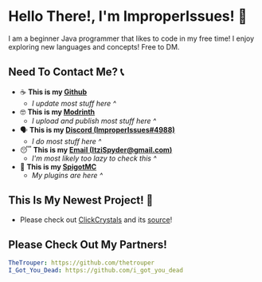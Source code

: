 
# Hello There!, I'm ImproperIssues! 👋
I am a beginner Java programmer that likes to code in my free time! I enjoy exploring new languages and concepts! Free to DM.

## Need To Contact Me? 📞
- ☕ **This is my [Github](https://github.com/itzispyder)**
  - *I update most stuff here ^*
- 🤓 **This is my [Modrinth](https://modrinth.com/user/itzispyder)**
  - *I upload and publish most stuff here ^*
- 🗣️ **This is my [Discord (ImproperIssues#4988)](https://discord.com/channels/@me)**
  - *I do most stuff here ^*
- 😴 **This is my [Email (ItziSpyder@gmail.com)](https://gmail.com)**
  - *I'm most likely too lazy to check this ^*
- 🤔 **This is my [SpigotMC](https://spigotmc.org/members/itzispyder)**
  - *My plugins are here ^*

## This Is My Newest Project! 🎯
- Please check out [ClickCrystals](modrinth.com/mod/clickcrystals) and its [source](github.com/itzispyder/clickcrystals)!

## Please Check Out My Partners!
```yml
TheTrouper: https://github.com/thetrouper
I_Got_You_Dead: https://github.com/i_got_you_dead
```
